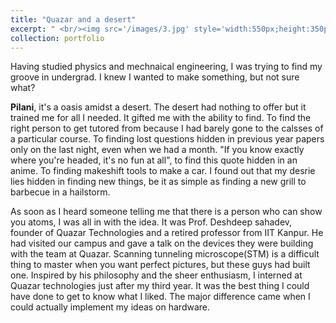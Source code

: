 ```yaml
---
title: "Quazar and a desert"
excerpt: " <br/><img src='/images/3.jpg' style='width:550px;height:350px;'>"
collection: portfolio
---
```

Having studied physics and mechnaical engineering, I was trying to find my groove in undergrad. I knew I wanted to make something, but not sure what?

<b>Pilani</b>, it's a oasis amidst a desert. The desert had nothing to offer but it trained me for all I needed. It gifted me with the ability to find. 
To find the right person to get tutored from because I had barely gone to the calsses of a particular course.
To finding lost questions hidden in previous year papers only on the last night, even when we had a month. 
"If you know exactly where you're headed, it's no fun at all", to find this quote hidden in an anime. To finding makeshift tools to make a car. 
I found out that my desrie lies hidden in finding new things, be it as simple as finding a new grill to barbecue in a hailstorm.

As soon as I heard someone telling me that there is a person who can show you atoms, I was all in with the idea. It was Prof. Deshdeep sahadev, founder of Quazar Technologies and a retired professor from IIT Kanpur. He had visited our campus and gave a talk on the devices they were building with the team at Quazar. Scanning tunneling microscope(STM) is a difficult thing to master when you want perfect pictures, but these guys had built one. Inspired by his philosophy and the sheer enthusiasm, I interned at Quazar technologies just after my third year. It was the best thing I could have done to get to know what I liked. The major difference came when I could actually implement my ideas on hardware. 
